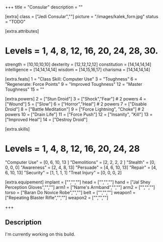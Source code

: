 +++
title       = "Consular"
description = ""

[extra]
class       = ["Jedi Consular",""]
picture     = "/images/kalek_forn.jpg"
status      = "TODO"

  [extra.attributes]
  # Levels     =  1, 4, 8, 12, 16, 20, 24, 28, 30.
  strength     = [10,10,10,10]
  dexterity    = [12,12,12,12]
  constitution = [14,14,14,14]
  intelligence = [14,14,14,14]
  wisdom       = [14,15,16,17]
  charisma     = [14,14,14,14]

  [extra.feats]
  1  = "Class Skill: Computer Use"
  3  = "Toughness"
  6  = "Regenerate: Force Points"
  9  = "Improved Toughness"
  12 = "Master Toughness"
  15 = ""

  [extra.powers]
  2  = ["Stun Droid"]
  3  = ["Shock","Fear"] # 2 powers
  4  = ["Wound"]
  5  = ["Slow"]
  6  = ["Horror","Heal"] # 2 powers
  7  = ["Disable Droid"]
  8  = ["Battle Meditation"]
  9  = ["Force Lightning", "Choke"] # 2 powers
  10 = ["Drain Life"]
  11 = ["Force Push"]
  12 = ["Insanity", "Kill"]
  13 = ["Improved Heal"]
  14 = ["Destroy Droid"]


  [extra.skills]
  # Levels        =  1, 4, 8,  12, 16, 20, 24, 28
  "Computer Use"  = [0, 6, 10, 13 ]
  "Demolitions"   = [2, 2, 2,   2 ]
  "Stealth"       = [0, 0, 0,   0]
  "Awareness"     = [2, 4, 8,  13]
  "Persuade"      = [4, 6, 10, 13]
  "Repair"        = [4, 6, 10, 13]
  "Security"      = [1, 1, 1,   1]
  "Treat Injury"  = [0, 0, 0,   2]

  [extra.equipement]
  implant   = ["","",""]
  head      = ["","",""]
  hand      = ["Jal Shey Perception Gloves","",""]
  arm1      = ["Name's Armband","",""]
  arm2      = ["","",""]
  torso     = ["Baran Do Novice Robe","",""]
  belt      = ["","",""]
  weapon1   = ["Repeating Blaster Rifle","",""]
  weapon2   = ["","",""]

+++

<h2 class="title">Description</h2>

<div class="block">
  I'm currently working on this build.
</div>